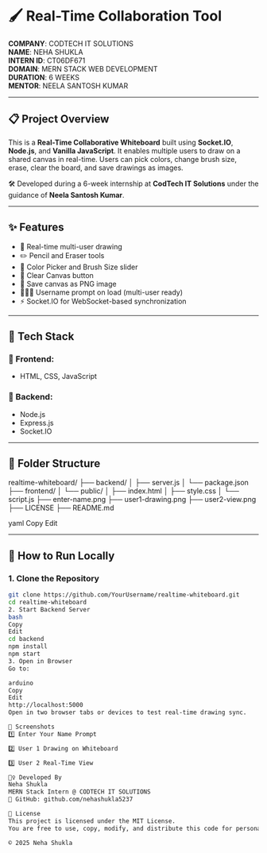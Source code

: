 # 🖌️ Real-Time Collaboration Tool

**COMPANY**: CODTECH IT SOLUTIONS  
**NAME**: NEHA SHUKLA  
**INTERN ID**: CT06DF671  
**DOMAIN**: MERN STACK WEB DEVELOPMENT  
**DURATION**: 6 WEEKS  
**MENTOR**: NEELA SANTOSH KUMAR  

---

## 📋 Project Overview

This is a **Real-Time Collaborative Whiteboard** built using **Socket.IO**, **Node.js**, and **Vanilla JavaScript**. It enables multiple users to draw on a shared canvas in real-time. Users can pick colors, change brush size, erase, clear the board, and save drawings as images.

🛠️ Developed during a 6-week internship at **CodTech IT Solutions** under the guidance of **Neela Santosh Kumar**.

---

## ✨ Features

- 🔁 Real-time multi-user drawing
- ✏️ Pencil and Eraser tools
- 🎨 Color Picker and Brush Size slider
- 🧹 Clear Canvas button
- 💾 Save canvas as PNG image
- 🧑‍🤝‍🧑 Username prompt on load (multi-user ready)
- ⚡ Socket.IO for WebSocket-based synchronization

---

## 🧰 Tech Stack

### 🔷 Frontend:
- HTML, CSS, JavaScript

### 🔶 Backend:
- Node.js
- Express.js
- Socket.IO

---

## 📁 Folder Structure

realtime-whiteboard/
├── backend/
│ ├── server.js
│ └── package.json
├── frontend/
│ └── public/
│ ├── index.html
│ ├── style.css
│ └── script.js
├── enter-name.png
├── user1-drawing.png
├── user2-view.png
├── LICENSE
├── README.md

yaml
Copy
Edit

---

## 🚀 How to Run Locally

### 1. Clone the Repository
```bash
git clone https://github.com/YourUsername/realtime-whiteboard.git
cd realtime-whiteboard
2. Start Backend Server
bash
Copy
Edit
cd backend
npm install
npm start
3. Open in Browser
Go to:

arduino
Copy
Edit
http://localhost:5000
Open in two browser tabs or devices to test real-time drawing sync.

📸 Screenshots
1️⃣ Enter Your Name Prompt

2️⃣ User 1 Drawing on Whiteboard

3️⃣ User 2 Real-Time View

🙋‍♀️ Developed By
Neha Shukla
MERN Stack Intern @ CODTECH IT SOLUTIONS
🔗 GitHub: github.com/nehashukla5237

📄 License
This project is licensed under the MIT License.
You are free to use, copy, modify, and distribute this code for personal or educational use.

© 2025 Neha Shukla

